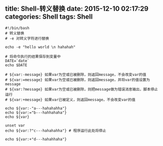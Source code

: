 title: Shell-转义替换
date: 2015-12-10 02:17:29
categories: Shell
tags: Shell
---

	#!/bin/bash
	# 转义替换
	# -e 对转义字符进行替换

	echo -e "hello world \n hahahah"

	# 将命令执行的结果保存到变量中
	DATE=`date`
	echo $DATE

	# ${var:-message} 如果var为空或已被删除，则返回message，不会改变var的值
	# ${var:=message} 如果var为空或已被删除，则返回message，并将var的值设置为message
	# ${var:?message} 如果var为空或已被删除，则把message做为错误消息输出，脚本停止运行
	# ${var:+message} 如果var已被定义，则返回message，不会改变var的值

	echo ${var:-"a---hahahahha"}
	echo ${var:="b---hahhahaha"}
	echo ${var}

	unset var
	echo ${var:?"c---hahahahha"} # 程序运行此处将停止

	echo ${var:+"d---hahahhaha"}





